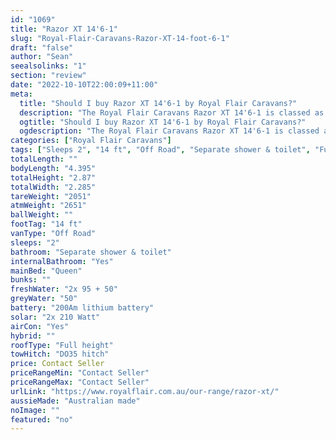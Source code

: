 ```yaml
---
id: "1069"
title: "Razor XT 14'6-1"
slug: "Royal-Flair-Caravans-Razor-XT-14-foot-6-1"
draft: "false"
author: "Sean"
seealsolinks: "1"
section: "review"
date: "2022-10-10T22:00:09+11:00"
meta:
  title: "Should I buy Razor XT 14'6-1 by Royal Flair Caravans?"
  description: "The Royal Flair Caravans Razor XT 14'6-1 is classed as Off Road, and sleeps 2 people. It is Australian made and comes in at 14 ft. It generally has Separate shower & toilet."
  ogtitle: "Should I buy Razor XT 14'6-1 by Royal Flair Caravans?"
  ogdescription: "The Royal Flair Caravans Razor XT 14'6-1 is classed as Off Road, and sleeps 2 people. It is Australian made and comes in at 14 ft. It generally has Separate shower & toilet."
categories: ["Royal Flair Caravans"]
tags: ["Sleeps 2", "14 ft", "Off Road", "Separate shower & toilet", "Full height", "Price Unknown", "Australian made"]
totalLength: ""
bodyLength: "4.395"
totalHeight: "2.87"
totalWidth: "2.285"
tareWeight: "2051"
atmWeight: "2651"
ballWeight: ""
footTag: "14 ft"
vanType: "Off Road"
sleeps: "2"
bathroom: "Separate shower & toilet"
internalBathroom: "Yes"
mainBed: "Queen"
bunks: ""
freshWater: "2x 95 + 50"
greyWater: "50"
battery: "200Am lithium battery"
solar: "2x 210 Watt"
airCon: "Yes"
hybrid: ""
roofType: "Full height"
towHitch: "DO35 hitch"
price: Contact Seller
priceRangeMin: "Contact Seller"
priceRangeMax: "Contact Seller"
urlLink: "https://www.royalflair.com.au/our-range/razor-xt/"
aussieMade: "Australian made"
noImage: ""
featured: "no"
---
```

